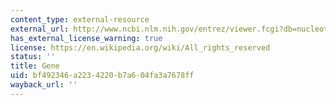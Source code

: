 ```yaml
---
content_type: external-resource
external_url: http://www.ncbi.nlm.nih.gov/entrez/viewer.fcgi?db=nucleotide&qty=1&c_start=1&list_uids=L48217.1&uids=&dopt=fasta&dispmax=5&sendto=&fmt_mask=0&from=begin&to=end&extrafeatpresent=1&ef_CDD=8&ef_MGC=16&ef_HPRD=32&ef_STS=64&ef_tRNA=128&ef_microRNA=256
has_external_license_warning: true
license: https://en.wikipedia.org/wiki/All_rights_reserved
status: ''
title: Gene
uid: bf492346-a223-4220-b7a6-04fa3a7678ff
wayback_url: ''
---
```

